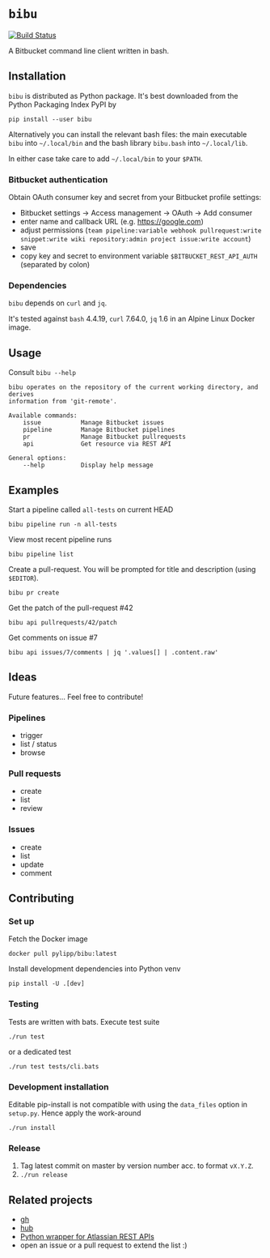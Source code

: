 # `bibu`
[![Build Status](https://travis-ci.org/pylipp/bibu.svg?branch=master)](https://travis-ci.org/pylipp/bibu)

A Bitbucket command line client written in bash.

## Installation

`bibu` is distributed as Python package. It's best downloaded from the Python Packaging Index PyPI by

    pip install --user bibu

Alternatively you can install the relevant bash files: the main executable `bibu` into `~/.local/bin` and the bash library `bibu.bash` into `~/.local/lib`.

In either case take care to add `~/.local/bin` to your `$PATH`.

### Bitbucket authentication

Obtain OAuth consumer key and secret from your Bitbucket profile settings:

- Bitbucket settings -> Access management -> OAuth -> Add consumer
- enter name and callback URL (e.g. https://google.com)
- adjust permissions (`team pipeline:variable webhook pullrequest:write snippet:write wiki repository:admin project issue:write account`)
- save
- copy key and secret to environment variable `$BITBUCKET_REST_API_AUTH` (separated by colon)

### Dependencies

`bibu` depends on `curl` and `jq`.

It's tested against `bash` 4.4.19, `curl` 7.64.0, `jq` 1.6 in an Alpine Linux Docker image.

## Usage

Consult `bibu --help`

    bibu operates on the repository of the current working directory, and derives
    information from 'git-remote'.

    Available commands:
        issue           Manage Bitbucket issues
        pipeline        Manage Bitbucket pipelines
        pr              Manage Bitbucket pullrequests
        api             Get resource via REST API

    General options:
        --help          Display help message

## Examples

Start a pipeline called `all-tests` on current HEAD

    bibu pipeline run -n all-tests

View most recent pipeline runs

    bibu pipeline list

Create a pull-request. You will be prompted for title and description (using `$EDITOR`).

    bibu pr create

Get the patch of the pull-request #42

    bibu api pullrequests/42/patch

Get comments on issue #7

    bibu api issues/7/comments | jq '.values[] | .content.raw'

## Ideas

Future features... Feel free to contribute!

### Pipelines

- trigger
- list / status
- browse

### Pull requests

- create
- list
- review

### Issues

- create
- list
- update
- comment

## Contributing

### Set up

Fetch the Docker image

    docker pull pylipp/bibu:latest

Install development dependencies into Python venv

    pip install -U .[dev]

### Testing

Tests are written with bats. Execute test suite

    ./run test

or a dedicated test

    ./run test tests/cli.bats

### Development installation

Editable pip-install is not compatible with using the `data_files` option in `setup.py`. Hence apply the work-around

    ./run install

### Release

1. Tag latest commit on master by version number acc. to format `vX.Y.Z`.
1. `./run release`

## Related projects

- [gh](https://github.com/cli/cli)
- [hub](https://github.com/github/hub)
- [Python wrapper for Atlassian REST APIs](https://github.com/atlassian-api/atlassian-python-api)
- open an issue or a pull request to extend the list :)
